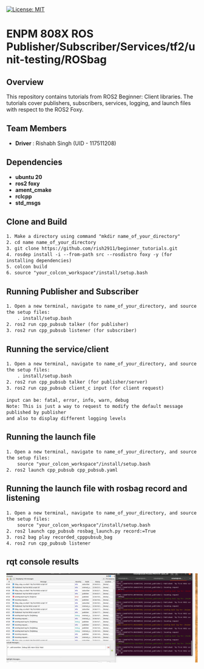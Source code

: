 [![License: MIT](https://img.shields.io/badge/License-MIT-yellow.svg)](https://opensource.org/licenses/MIT)

# ENPM 808X ROS Publisher/Subscriber/Services/tf2/unit-testing/ROSbag
## Overview
This repository contains tutorials from ROS2 Beginner: Client libraries. The tutorials cover publishers, subscribers, services, logging, and launch files with respect to the ROS2 Foxy.

## Team Members
 - **Driver** : Rishabh Singh (UID - 117511208)

## Dependencies
- **ubuntu 20**
- **ros2 foxy**
- **ament_cmake**
- **rclcpp**
- **std_msgs**

## Clone and Build

    1. Make a directory using command "mkdir name_of_your_directory"
    2. cd name name_of_your_directory
    3. git clone https://github.com/rish2911/beginner_tutorials.git
    4. rosdep install -i --from-path src --rosdistro foxy -y (for installing dependencies)
    5. colcon build
    6. source "your_colcon_workspace"/install/setup.bash

## Running Publisher and Subscriber

    1. Open a new terminal, navigate to name_of_your_directory, and source the setup files:
        . install/setup.bash
    2. ros2 run cpp_pubsub talker (for publisher)
    3. ros2 run cpp_pubsub listener (for subscriber)

## Running the service/client
    1. Open a new terminal, navigate to name_of_your_directory, and source the setup files:
        . install/setup.bash
    2. ros2 run cpp_pubsub talker (for publisher/server)
    3. ros2 run cpp_pubsub client_c input (for client request)

    input can be: fatal, error, info, warn, debug
    Note: This is just a way to request to modify the default message published by publisher 
    and also to display different logging levels

## Running the launch file
    1. Open a new terminal, navigate to name_of_your_directory, and source the setup files:
        source "your_colcon_workspace"/install/setup.bash
    2. ros2 launch cpp_pubsub cpp_pubsub.yaml

## Running the launch file with rosbag record and listening
    1. Open a new terminal, navigate to name_of_your_directory, and source the setup files:
        source "your_colcon_workspace"/install/setup.bash
    2. ros2 launch cpp_pubsub rosbag_launch.py record:=True
    3. ros2 bag play recorded_cpppubsub_bag
    4. ros2 run cpp_pubsub listener

## rqt console results
![RQT](https://github.com/rish2911/beginner_tutorials/blob/Week10_HW/src/cpp_pubsub/results/rqt_console.png)